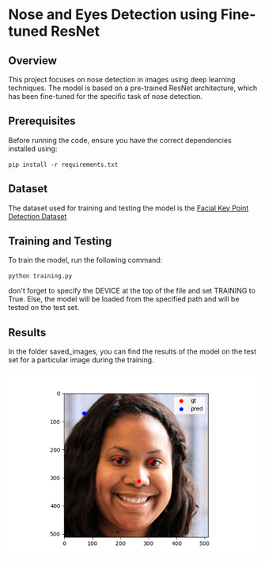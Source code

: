 # Nose and Eyes Detection using Fine-tuned ResNet

## Overview

This project focuses on nose detection in images using deep learning techniques. The model is based on a pre-trained ResNet architecture, which has been fine-tuned for the specific task of nose detection.

## Prerequisites

Before running the code, ensure you have the correct dependencies installed using:

`pip install -r requirements.txt`

## Dataset

The dataset used for training and testing the model is the [Facial Key Point Detection Dataset](https://www.kaggle.com/datasets/prashantarorat/facial-key-point-data?rvi=1)

## Training and Testing

To train the model, run the following command:

`python training.py`

don't forget to specify the DEVICE at the top of the file and set TRAINING to True. Else, the model will be loaded from the specified path and will be tested on the test set.

## Results

In the folder saved_images, you can find the results of the model on the test set for a particular image during the training.

![Alt Text](saved_images/example.gif)
